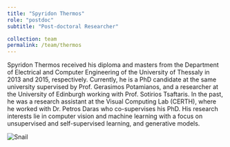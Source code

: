 ```yaml
---
title: "Spyridon Thermos"
role: "postdoc"
subtitle: "Post-doctoral Researcher"

collection: team
permalink: /team/thermos
---
```

Spyridon Thermos received his diploma and masters from the Department of
Electrical and Computer Engineering of the University of Thessaly in 2013 and
2015, respectively. Currently, he is a PhD candidate at the same university
supervised by Prof. Gerasimos Potamianos, and a researcher at the University of
Edinburgh working with Prof. Sotirios Tsaftaris. In the past, he was a research
assistant at the Visual Computing Lab (CERTH), where he worked with Dr. Petros
Daras who co-supervises his PhD. His research interests lie in computer vision
and machine learning with a focus on unsupervised and self-supervised learning,
and generative models.

![Snail](https://www.snail-world.com/wp-content/uploads/Snail_On_White_Background_600.jpg)
